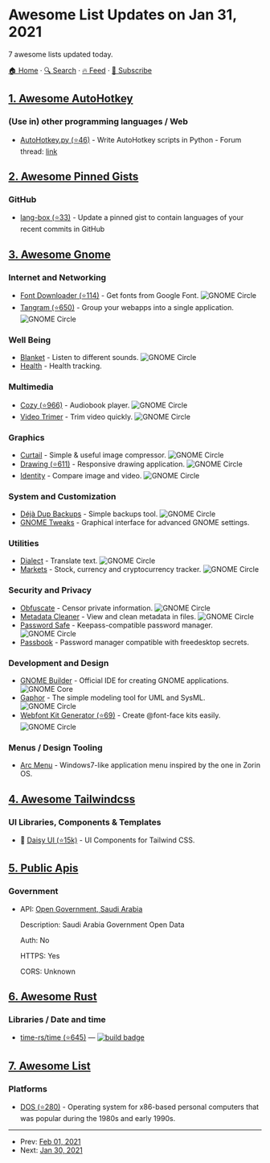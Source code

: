 # Awesome List Updates on Jan 31, 2021

7 awesome lists updated today.

[🏠 Home](/README.md) · [🔍 Search](https://www.trackawesomelist.com/search/) · [🔥 Feed](https://www.trackawesomelist.com/rss.xml) · [📮 Subscribe](https://trackawesomelist.us17.list-manage.com/subscribe?u=d2f0117aa829c83a63ec63c2f&id=36a103854c)



## [1. Awesome AutoHotkey](/content/ahkscript/awesome-AutoHotkey/README.md)

### (Use in) other programming languages / Web

*   [AutoHotkey.py (⭐46)](https://github.com/Perlence/AutoHotkey.py) - Write AutoHotkey scripts in Python - Forum thread: [link](https://www.autohotkey.com/boards/viewtopic.php?f=6\&t=86025)

## [2. Awesome Pinned Gists](/content/matchai/awesome-pinned-gists/README.md)

### GitHub

*   [lang-box (⭐33)](https://github.com/inokawa/lang-box) - Update a pinned gist to contain languages of your recent commits in GitHub

## [3. Awesome Gnome](/content/Kazhnuz/awesome-gnome/README.md)

### Internet and Networking

*   [Font Downloader (⭐114)](https://github.com/GustavoPeredo/font-downloader) - Get fonts from Google Font. ![GNOME Circle](https://cdn.rawgit.com/kazhnuz/awesome-gnome/master/images/gnome-circle.png)
*   [Tangram (⭐650)](https://github.com/sonnyp/Tangram) - Group your webapps into a single application. ![GNOME Circle](https://cdn.rawgit.com/kazhnuz/awesome-gnome/master/images/gnome-circle.png)

### Well Being

*   [Blanket](https://flathub.org/apps/details/com.rafaelmardojai.Blanket) - Listen to different sounds. ![GNOME Circle](https://cdn.rawgit.com/kazhnuz/awesome-gnome/master/images/gnome-circle.png)
*   [Health](https://flathub.org/apps/details/dev.Cogitri.Health) - Health tracking.

### Multimedia

*   [Cozy (⭐966)](https://github.com/geigi/cozy) - Audiobook player. ![GNOME Circle](https://cdn.rawgit.com/kazhnuz/awesome-gnome/master/images/gnome-circle.png)
*   [Video Trimer](https://gitlab.gnome.org/YaLTeR/video-trimmer) - Trim video quickly. ![GNOME Circle](https://cdn.rawgit.com/kazhnuz/awesome-gnome/master/images/gnome-circle.png)

### Graphics

*   [Curtail](https://flathub.org/apps/details/com.github.huluti.Curtail) - Simple & useful image compressor. ![GNOME Circle](https://cdn.rawgit.com/kazhnuz/awesome-gnome/master/images/gnome-circle.png)
*   [Drawing (⭐611)](https://github.com/maoschanz/drawing) - Responsive drawing application. ![GNOME Circle](https://cdn.rawgit.com/kazhnuz/awesome-gnome/master/images/gnome-circle.png)
*   [Identity](https://gitlab.gnome.org/YaLTeR/identity) - Compare image and video. ![GNOME Circle](https://cdn.rawgit.com/kazhnuz/awesome-gnome/master/images/gnome-circle.png)

### System and Customization

*   [Déjà Dup Backups](https://wiki.gnome.org/Apps/DejaDup) - Simple backups tool. ![GNOME Circle](https://cdn.rawgit.com/kazhnuz/awesome-gnome/master/images/gnome-circle.png)
*   [GNOME Tweaks](https://wiki.gnome.org/Apps/Tweaks) - Graphical interface for advanced GNOME settings.

### Utilities

*   [Dialect](https://flathub.org/apps/details/com.github.gi_lom.dialect) - Translate text. ![GNOME Circle](https://cdn.rawgit.com/kazhnuz/awesome-gnome/master/images/gnome-circle.png)
*   [Markets](https://flathub.org/apps/details/com.bitstower.Markets) - Stock, currency and cryptocurrency tracker. ![GNOME Circle](https://cdn.rawgit.com/kazhnuz/awesome-gnome/master/images/gnome-circle.png)

### Security and Privacy

*   [Obfuscate](https://gitlab.gnome.org/World/obfuscate/) - Censor private information. ![GNOME Circle](https://cdn.rawgit.com/kazhnuz/awesome-gnome/master/images/gnome-circle.png)
*   [Metadata Cleaner](https://gitlab.com/rmnvgr/metadata-cleaner) - View and clean metadata in files. ![GNOME Circle](https://cdn.rawgit.com/kazhnuz/awesome-gnome/master/images/gnome-circle.png)
*   [Password Safe](https://gitlab.gnome.org/World/PasswordSafe) - Keepass-compatible password manager. ![GNOME Circle](https://cdn.rawgit.com/kazhnuz/awesome-gnome/master/images/gnome-circle.png)
*   [Passbook](https://gitlab.gnome.org/gnumdk/passbook) - Password manager compatible with freedesktop secrets.

### Development and Design

*   [GNOME Builder](https://wiki.gnome.org/Apps/Builder) - Official IDE for creating GNOME applications. ![GNOME Core](https://cdn.rawgit.com/kazhnuz/awesome-gnome/master/images/gnome-icon-symbolic.svg)
*   [Gaphor](https://gaphor.org) - The simple modeling tool for UML and SysML. ![GNOME Circle](https://cdn.rawgit.com/kazhnuz/awesome-gnome/master/images/gnome-circle.png)
*   [Webfont Kit Generator (⭐69)](https://github.com/rafaelmardojai/WebfontKitGenerator) - Create @font-face kits easily. ![GNOME Circle](https://cdn.rawgit.com/kazhnuz/awesome-gnome/master/images/gnome-circle.png)

### Menus / Design Tooling

*   [Arc Menu](https://gitlab.com/arcmenu/Arc-Menu) - Windows7-like application menu inspired by the one in Zorin OS.

## [4. Awesome Tailwindcss](/content/aniftyco/awesome-tailwindcss/README.md)

### UI Libraries, Components & Templates

*   🧩 [Daisy UI (⭐15k)](https://github.com/saadeghi/daisyui) - UI Components for Tailwind CSS.

## [5. Public Apis](/content/public-apis/public-apis/README.md)

### Government

- API: [Open Government, Saudi Arabia](https://data.gov.sa)

  Description: Saudi Arabia Government Open Data

  Auth: No

  HTTPS: Yes

  CORS: Unknown



## [6. Awesome Rust](/content/rust-unofficial/awesome-rust/README.md)

### Libraries / Date and time

*   [time-rs/time (⭐645)](https://github.com/time-rs/time) — [![build badge](https://github.com/time-rs/time/workflows/Build/badge.svg)](https://github.com/time-rs/time/actions)

## [7. Awesome List](/content/sindresorhus/awesome/README.md)

### Platforms

*   [DOS (⭐280)](https://github.com/balintkissdev/awesome-dos#readme) - Operating system for x86-based personal computers that was popular during the 1980s and early 1990s.

---

- Prev: [Feb 01, 2021](/content/2021/02/01/README.md)
- Next: [Jan 30, 2021](/content/2021/01/30/README.md)